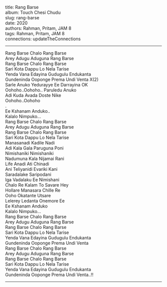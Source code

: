 title: Rang Barse  
album: Touch Chesi Chudu  
slug: rang-barse  
date: 2020  
authors: Rahman, Pritam, JAM 8  
tags: Rahman, Pritam, JAM 8  
connections: updateTheConnections  

------------

Rang Barse Chalo Rang Barse  
Arey Adugu Aduguna Rang Barse  
Rang Barse Chalo Rang Barse  
Sari Kota Dappu Lo Nela Tarise  
Yenda Vana Edayina Gudugulu Endukanta  
Gundeninda Ooponge Prema Undi Venta X(2)  
Sarle Anuko Yedurayye Ee Darrayina OK  
Oohoho..Oohoho.. Paruledu Anuko  
Adi Kuda Avada Doste Nike  
Oohoho..Oohoho  
.  
Ee Kshanam Anduko..  
Kalalo Nimpuko...  
Rang Barse Chalo Rang Barse  
Arey Adugu Aduguna Rang Barse  
Rang Barse Chalo Rang Barse  
Sari Kota Dappu Lo Nela Tarise  
Manasanadi Kadile Nadi  
Adi Kala Gala Paruguna Poni  
Nimishaniki Nimishaniki  
Nadumuna Kala Nijamai Rani  
Life Anadi Ati Chinadi  
Ani Teliyanidi Evariki Kani  
Saradalake Saripodani  
Iga Vadalaku Ee Nimishani  
Chalo Re Kalam To Savare Hey  
Hollare Manasara Chille Re  
Ooho Okatante Utsare  
Lelerey Ledanta Onemore Ee  
Ee Kshanam Anduko  
Kalalo Nimpuko...  
Rang Barse Chalo Rang Barse  
Arey Adugu Aduguna Rang Barse  
Rang Barse Chalo Rang Barse  
Sari Kota Dappu Lo Nela Tarise  
Yenda Vana Edayina Gudugulu Endukanta  
Gundeninda Ooponge Prema Undi Venta  
Rang Barse Chalo Rang Barse  
Arey Adugu Aduguna Rang Barse  
Rang Barse Chalo Rang Barse  
Sari Kota Dappu Lo Nela Tarise  
Yenda Vana Edayina Gudugulu Endukanta  
Gundeninda Ooponge Prema Undi Venta..!!  


------------
